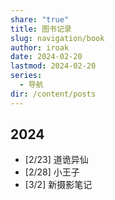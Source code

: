 ```yaml
---
share: "true"
title: 图书记录
slug: navigation/book
author: iroak
date: 2024-02-20
lastmod: 2024-02-20
series:
  - 导航
dir: /content/posts
---
```


## 2024
* [2/23] 道诡异仙
* [2/28] 小王子
* [3/2] 新摄影笔记